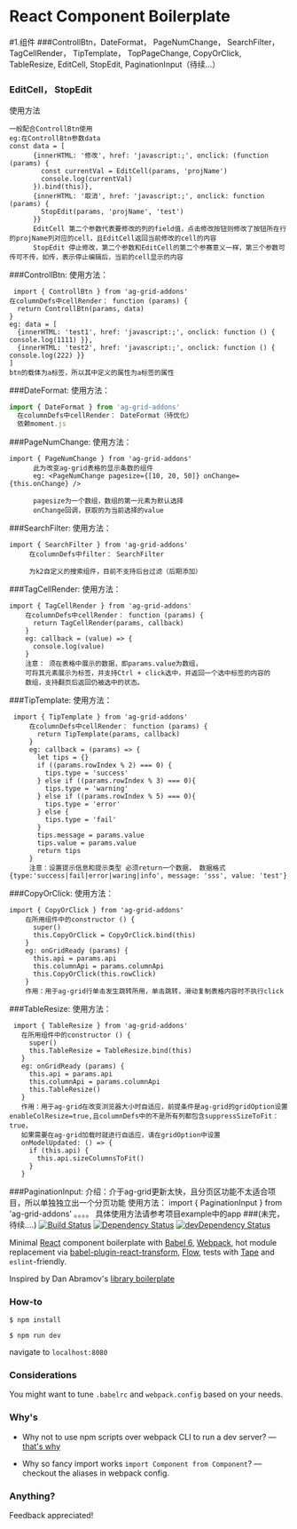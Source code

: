 React Component Boilerplate
===========================
#1.组件
###ControllBtn，DateFormat， PageNumChange， SearchFilter， TagCellRender， TipTemplate， TopPageChange, CopyOrClick, TableResize, EditCell, StopEdit, PaginationInput（待续...）
### EditCell， StopEdit
使用方法



    一般配合ControllBtn使用
	eg:在ControllBtn参数data
	const data = [
          {innerHTML: '修改', href: 'javascript:;', onclick: (function (params) {
            const currentVal = EditCell(params, 'projName')
            console.log(currentVal)
          }).bind(this)},
          {innerHTML: '取消', href: 'javascript:;', onclick: function (params) {
            StopEdit(params, 'projName', 'test')
          }}
		  EditCell 第二个参数代表要修改的列的field值，点击修改按钮则修改了按钮所在行的projName列对应的cell，且EditCell返回当前修改的cell的内容
		  StopEdit 停止修改，第二个参数和EditCell的第二个参赛意义一样，第三个参数可传可不传，如传，表示停止编辑后，当前的cell显示的内容
###ControllBtn:
 使用方法：


     import { ControllBtn } from 'ag-grid-addons'
    在columnDefs中cellRender： function (params) {
      return ControllBtn(params, data)
    }
    eg: data = [
      {innerHTML: 'test1', href: 'javascript:;', onclick: function () { console.log(1111) }},
      {innerHTML: 'test2', href: 'javascript:;', onclick: function () { console.log(222) }}
    ]
    btn的载体为a标签，所以其中定义的属性为a标签的属性
###DateFormat:
  使用方法：
   ```javascript
  import { DateFormat } from 'ag-grid-addons'
     在columnDefs中cellRender： DateFormat（待优化）
     依赖moment.js
```
###PageNumChange:
   使用方法：


    import { PageNumChange } from 'ag-grid-addons'
          此为改变ag-grid表格的显示条数的组件
          eg: <PageNumChange pagesize={[10, 20, 50]} onChange={this.onChange} />

          pagesize为一个数组，数组的第一元素为默认选择
          onChange回调，获取的为当前选择的value
###SearchFilter:
  使用方法：


    import { SearchFilter } from 'ag-grid-addons'
         在columnDefs中filter： SearchFilter

         为k2自定义的搜索组件，目前不支持后台过滤（后期添加）
###TagCellRender:
 使用方法：


    import { TagCellRender } from 'ag-grid-addons'
        在columnDefs中cellRender： function (params) {
          return TagCellRender(params, callback)
        }
        eg: callback = (value) => {
          console.log(value)
        }
        注意： 须在表格中展示的数据，即params.value为数组，
        可将其元素展示为标签，并支持Ctrl + click选中，并返回一个选中标签的内容的
        数组，支持翻页后返回仍被选中的状态。
###TipTemplate:
  使用方法：


     import { TipTemplate } from 'ag-grid-addons'
         在columnDefs中cellRender： function (params) {
           return TipTemplate(params, callback)
         }
         eg: callback = (params) => {
           let tips = {}
           if ((params.rowIndex % 2) === 0) {
             tips.type = 'success'
           } else if ((params.rowIndex % 3) === 0){
             tips.type = 'warning'
           } else if ((params.rowIndex % 5) === 0){
             tips.type = 'error'
           } else {
             tips.type = 'fail'
           }
           tips.message = params.value
           tips.value = params.value
           return tips
         }
         注意：设置提示信息和提示类型 必须return一个数据， 数据格式{type:'success|fail|error|waring|info', message: 'sss', value: 'test'}
###CopyOrClick:
 使用方法：


    import { CopyOrClick } from 'ag-grid-addons'
        在所用组件中的constructor () {
          super()
          this.CopyOrClick = CopyOrClick.bind(this)
        }
        eg: onGridReady (params) {
          this.api = params.api
          this.columnApi = params.columnApi
          this.CopyOrClick(this.rowClick)
        }
        作用：用于ag-grid行单击发生跳转所用，单击跳转，滑动复制表格内容时不执行click

###TableResize:
使用方法：


     import { TableResize } from 'ag-grid-addons'
       在所用组件中的constructor () {
         super()
         this.TableResize = TableResize.bind(this)
       }
       eg: onGridReady (params) {
         this.api = params.api
         this.columnApi = params.columnApi
         this.TableResize()
       }
       作用：用于ag-grid在改变浏览器大小时自适应，前提条件是ag-grid的gridOption设置enableColResize=true,且columnDefs中的不是所有列都包含suppressSizeToFit：true，
       如果需要在ag-grid加载时就进行自适应，请在gridOption中设置
       onModelUpdated: () => {
         if (this.api) {
           this.api.sizeColumnsToFit()
         }
       }
###PaginationInput:
介绍：介于ag-grid更新太快，且分页区功能不太适合项目，所以单独独立出一个分页功能
使用方法：
  import { PaginationInput } from 'ag-grid-addons'
  。。。。
具体使用方法请参考项目example中的app
###(未完，待续....)
[![Build Status](https://travis-ci.org/olegakbarov/react-component-boilerplate.svg?branch=master)](https://travis-ci.org/olegakbarov/react-component-boilerplate)
[![Dependency Status](https://img.shields.io/david/olegakbarov/react-component-boilerplate.svg)](https://david-dm.org/olegakbarov/react-component-boilerplate)
[![devDependency Status](https://img.shields.io/david/dev/strongloop/express.svg?maxAge=2592000)](https://david-dm.org/olegakbarov/react-component-boilerplate?dev=true)

Minimal [React](https://facebook.github.io/react/) component boilerplate with [Babel 6](http://babeljs.io/), [Webpack](https://webpack.github.io/), hot module replacement via [babel-plugin-react-transform](https://github.com/gaearon/babel-plugin-react-transform), [Flow](http://flowtype.org/), tests with [Tape](https://github.com/substack/tape) and `eslint`-friendly.

Inspired by Dan Abramov's [library boilerplate](https://github.com/gaearon/library-boilerplate)

### How-to

`$ npm install`

`$ npm run dev`

navigate to `localhost:8080`

### Considerations

You might want to tune `.babelrc` and `webpack.config` based on your needs.


### Why's

- Why not to use npm scripts over webpack CLI to run a dev server? — [that's why](https://github.com/webpack/webpack-dev-server/issues/106)

- Why so fancy import works `import Component from Component`? — checkout the aliases in webpack config.

### Anything?

Feedback appreciated!
